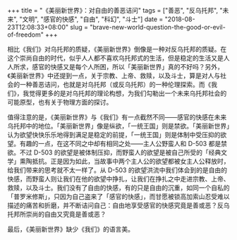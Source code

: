 +++
title = "《美丽新世界》：对自由的善恶诘问"
tags = ["善恶", "反乌托邦", "未来", "文明", "感官的快感", "自由", "科幻", "斗士"]
date = "2018-08-23T12:08:33+08:00"
slug = "brave-new-world-question-the-good-or-evil-of-freedom"
+++

相比《我们》对乌托邦的质疑，《美丽新世界》倒像是一种对反乌托邦的质疑。在这个崇尚自由的时代，似乎人人都不喜欢乌托邦式的生活，但是稳定的生活又是人人所求，感官的快感又是每个人所困，所以「美丽新世界」真的不好吗？另外，《美丽新世界》中还提到一点，关于宗教、上帝、救赎，以及斗士，算是对人与社会的一种善恶诘问，也就是对乌托邦（或反乌托邦）的一种伦理探索。而《我们》，我觉得更多的是对乌托邦的理论构想，为我们勾勒出一个未来乌托邦社会的可能原型，也有关于物理方面的探讨。

值得注意的是，《美丽新世界》与《我们》有一点截然不同——感官的快感在未来乌托邦中的地位。「美丽新世界」像是纵欲，「一统王国」则是禁欲。「美丽新世界」认为欲望快快乐乐地得到满足是稳定的前提，「一统王国」则是体制中受压抑的欲望。有趣的一点，在这不同之中却有相同之处——主人公野蛮人和 D-503 都是禁欲。不过 D-503 的欲望是被体制压抑，而野蛮人的欲望是被自己所受的「经典文学」熏陶抵抗。正是因为如此，当故事中两个主人公的欲望都被女主人公释放时，给我们带来的思考就不太一样了。从 D-503 的欲望洪流中我们体会到的是自由的快感，而野蛮人则让我们在他的欲望中挣扎，让我们在挣扎之中走进宗教、上帝、救赎，以及斗士。我们没有了自由的快感，有的只是自由的沉重，如同一个自私的「普罗米修斯」，只因为自己盗来了「感官的快感」，而甘愿被锁高加索山忍受难以描述的痛苦和折磨，并不断诘问自己：自由地享受感官的快感究竟是善或恶？反乌托邦所崇尚的自由又究竟是善或恶？

最后，《美丽新世界》缺少《我们》的语言美。
